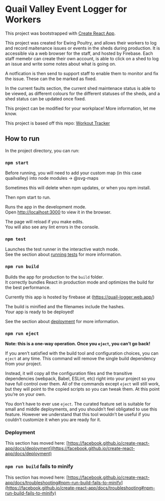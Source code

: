 # Quail Valley Event Logger for Workers

This project was bootstrapped with [Create React App](https://github.com/facebook/create-react-app).

This project was created for Ewing Poultry, and allows their workers to log and record maitenance issues or events in the sheds during production.  It is accessible via a web browser for the staff, and hosted by Firebase.  Each staff memebr can create their own account, is able to click on a shed to log an issue and write some notes about what is going on. 

A notfication is then send to support staff to enable them to monitor and fix the issue. These can the be marked as fixed. 

In the current faults section, the current shed maintenace status is able to be viewed, as different colours for the different statuses of the sheds, and a shed status can be updated once fixed. 

This project can be modified for your workplace! More information, let me know. 

This project is based off this repo: [Workout Tracker](https://github.com/sanderdebr/workout-tracker)

## How to run

In the project directory, you can run:

### `npm start`

Before running, you will need to add your custom map (in this case quailvalley) into node modules -> @svg-maps

Sometimes this will delete when npm updates, or when you npm install. 

Then npm start to run.

Runs the app in the development mode.\
Open [http://localhost:3000](http://localhost:3000) to view it in the browser.

The page will reload if you make edits.\
You will also see any lint errors in the console.

### `npm test`

Launches the test runner in the interactive watch mode.\
See the section about [running tests](https://facebook.github.io/create-react-app/docs/running-tests) for more information.

### `npm run build`

Builds the app for production to the `build` folder.\
It correctly bundles React in production mode and optimizes the build for the best performance.

Currently this app is hosted by firebase at (https://quail-logger.web.app/)

The build is minified and the filenames include the hashes.\
Your app is ready to be deployed!

See the section about [deployment](https://facebook.github.io/create-react-app/docs/deployment) for more information.

### `npm run eject`

**Note: this is a one-way operation. Once you `eject`, you can’t go back!**

If you aren’t satisfied with the build tool and configuration choices, you can `eject` at any time. This command will remove the single build dependency from your project.

Instead, it will copy all the configuration files and the transitive dependencies (webpack, Babel, ESLint, etc) right into your project so you have full control over them. All of the commands except `eject` will still work, but they will point to the copied scripts so you can tweak them. At this point you’re on your own.

You don’t have to ever use `eject`. The curated feature set is suitable for small and middle deployments, and you shouldn’t feel obligated to use this feature. However we understand that this tool wouldn’t be useful if you couldn’t customize it when you are ready for it.



### Deployment

This section has moved here: [https://facebook.github.io/create-react-app/docs/deployment](https://facebook.github.io/create-react-app/docs/deployment)

### `npm run build` fails to minify

This section has moved here: [https://facebook.github.io/create-react-app/docs/troubleshooting#npm-run-build-fails-to-minify](https://facebook.github.io/create-react-app/docs/troubleshooting#npm-run-build-fails-to-minify)
